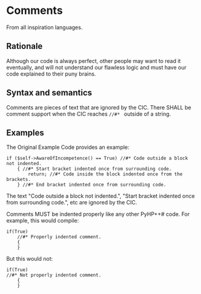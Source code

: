 # Comments

From all inspiration languages.

## Rationale

Although our code is always perfect, other people may want to read it eventually, and will not understand our flawless logic and must have our code explained to their puny brains.

## Syntax and semantics

Comments are pieces of text that are ignored by the CIC. There SHALL be comment support when the CIC reaches `//#* ` outside of a string.

## Examples

The Original Example Code provides an example:

```
if ($self->AwareOfIncompetence() == True) //#* Code outside a block not indented.
    { //#* Start bracket indented once from surrounding code.
        return; //#* Code inside the block indented once from the brackets.
    } //#* End bracket indented once from surrounding code.
```

The text "Code outside a block not indented.", "Start bracket indented once from surrounding code.", etc are ignored by the CIC.

Comments MUST be indented properly like any other PyHP++# code. For example, this would compile:

```
if(True)
    //#* Properly indented comment.
    {
    }
```

But this would not:

```
if(True)
//#* Not properly indented comment.
    {
    }
```
